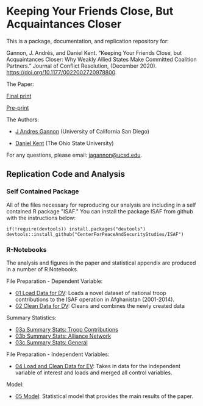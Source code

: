 
# Keeping Your Friends Close, But Acquaintances Closer

This is a package, documentation, and replication repository for:

Gannon, J. Andrés, and Daniel Kent. “Keeping Your Friends Close, but Acquaintances Closer: Why Weakly Allied States Make Committed Coalition Partners.” Journal of Conflict Resolution, (December 2020). https://doi.org/10.1177/0022002720978800.


The Paper:

[Final print](https://journals.sagepub.com/doi/full/10.1177/0022002720978800)

[Pre-print](https://github.com/CenterForPeaceAndSecurityStudies/ISAF/blob/master/paper/2020-11-15_BurdenShare_GannonKent.pdf)

The Authors:

* [J Andres Gannon](https://jandresgannon.com/) (University of California San Diego)

* [Daniel Kent](https://dnkent.github.io/) (The Ohio State University)

For any questions, please email: [jagannon@ucsd.edu](mailto:jagannon@ucsd.edu).

## Replication Code and Analysis

### Self Contained Package

All of the files necessary for reproducing our analysis are including in a self contained R package "ISAF." You can install the package ISAF from github with the instructions below:

```{r gh-installation, eval = FALSE}
if(!require(devtools)) install.packages("devtools")
devtools::install_github("CenterForPeaceAndSecurityStudies/ISAF")
```

### R-Notebooks

The analysis and figures in the paper and statistical appendix are produced in a number of R Notebooks. 

File Preparation - Dependent Variable:

* [01 Load Data for DV](https://github.com/CenterForPeaceAndSecurityStudies/ISAF/blob/master/docs/01_DataLoad_DV.Rmd): Loads a novel dataset of national troop contributions to the ISAF operation in Afghanistan (2001-2014).
* [02 Clean Data for DV](https://github.com/CenterForPeaceAndSecurityStudies/ISAF/blob/master/docs/02_Cleaning_DV.Rmd): Cleans and combines the newly created data

Summary Statistics:

* [03a Summary Stats: Troop Contributions](https://github.com/CenterForPeaceAndSecurityStudies/ISAF/blob/master/docs/03a_SummaryStats_TroopContributions.Rmd)
* [03b Summary Stats: Alliance Network](https://github.com/CenterForPeaceAndSecurityStudies/ISAF/blob/master/docs/03b_SummaryStats_AllianceNetwork.Rmd)
* [03c Summary Stats: General](https://github.com/CenterForPeaceAndSecurityStudies/ISAF/blob/master/docs/03c_SummaryStats_General.Rmd)

File Preparation - Independent Variables:

* [04 Load and Clean Data for EV](https://github.com/CenterForPeaceAndSecurityStudies/ISAF/blob/master/docs/04_DataLoad-Cleaning_EV.Rmd): Takes in data for the independent variable of interest and loads and merged all control variables.

Model:

* [05 Model](https://github.com/CenterForPeaceAndSecurityStudies/ISAF/blob/master/docs/05_Model.Rmd): Statistical model that provides the main results of the paper.
